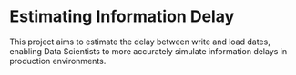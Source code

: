 # Estimating Information Delay

This project aims to estimate the delay between write and load dates, enabling
Data Scientists to more accurately simulate information delays in production environments.
